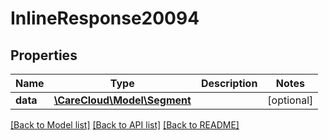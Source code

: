 # InlineResponse20094

## Properties
Name | Type | Description | Notes
------------ | ------------- | ------------- | -------------
**data** | [**\CareCloud\Model\Segment**](Segment.md) |  | [optional] 

[[Back to Model list]](../../README.md#documentation-for-models) [[Back to API list]](../../README.md#documentation-for-api-endpoints) [[Back to README]](../../README.md)

